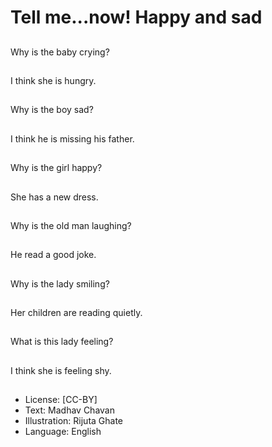 # Tell me...now! Happy and sad

##
Why is the baby crying?

##
I think she is hungry.

##
Why is the boy sad?

##
I think he is missing his
father.

##
Why is the girl happy?

##
She has a new dress.

##
Why is the old man
laughing?

##
He read a good joke.

##
Why is the lady smiling?

##
Her children are reading
quietly.

##
What is this lady
feeling?

##
I think she is feeling
shy.

##
* License: [CC-BY]
* Text: Madhav Chavan
* Illustration: Rijuta Ghate
* Language: English
